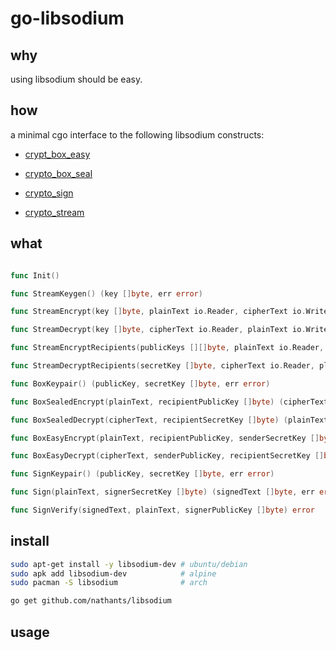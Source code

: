 # go-libsodium

## why

using libsodium should be easy.

## how

a minimal cgo interface to the following libsodium constructs:

- [crypt_box_easy](https://doc.libsodium.org/secret-key_cryptography/secretbox)

- [crypto_box_seal](https://doc.libsodium.org/public-key_cryptography/sealed_boxes)

- [crypto_sign](https://doc.libsodium.org/public-key_cryptography/public-key_signatures)

- [crypto_stream](https://doc.libsodium.org/secret-key_cryptography/secretstream)

## what

```go

func Init()

func StreamKeygen() (key []byte, err error)

func StreamEncrypt(key []byte, plainText io.Reader, cipherText io.Writer) error

func StreamDecrypt(key []byte, cipherText io.Reader, plainText io.Writer) error

func StreamEncryptRecipients(publicKeys [][]byte, plainText io.Reader, cipherText io.Writer) error

func StreamDecryptRecipients(secretKey []byte, cipherText io.Reader, plainText io.Writer) error

func BoxKeypair() (publicKey, secretKey []byte, err error)

func BoxSealedEncrypt(plainText, recipientPublicKey []byte) (cipherText []byte, err error)

func BoxSealedDecrypt(cipherText, recipientSecretKey []byte) (plainText []byte, err error)

func BoxEasyEncrypt(plainText, recipientPublicKey, senderSecretKey []byte) (cipherText []byte, err error)

func BoxEasyDecrypt(cipherText, senderPublicKey, recipientSecretKey []byte) (plainText []byte, err error)

func SignKeypair() (publicKey, secretKey []byte, err error)

func Sign(plainText, signerSecretKey []byte) (signedText []byte, err error)

func SignVerify(signedText, plainText, signerPublicKey []byte) error

```

## install

```bash
sudo apt-get install -y libsodium-dev # ubuntu/debian
sudo apk add libsodium-dev            # alpine
sudo pacman -S libsodium              # arch
```

```bash
go get github.com/nathants/libsodium
```

## usage

```go
```

